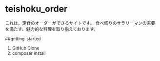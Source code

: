 # teishoku_order
これは、定食のオーダーができるサイトです。
食べ盛りのサラリーマンの需要を満たす、魅力的な料理を取り揃えております。

##getting-started
1. GitHub Clone
2. composer install

